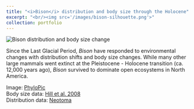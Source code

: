 ```yaml
---
title: "<i>Bison</i> distribution and body size through the Holocene"
excerpt: "<br/><img src='/images/bison-silhouette.png'>"
collection: portfolio
---
```


![Bison distribution and body size change](/images/NABisonHolocene_v2.2.gif)  
  
  
  
Since the Last Glacial Period, _Bison_ have responded to environmental changes with distribution shifts and body size changes. While many other large mammals went extinct at the Pleistocene - Holocene transition (ca. 12,000 years ago), _Bison_ survived to dominate open ecosystems in North America.

Image: [PhyloPic](http://phylopic.org/)  
Body size data: [Hill et al. 2008](https://www.sciencedirect.com/science/article/pii/S0277379108001571?via%3Dihub)  
Distribution data: [Neotoma](https://www.neotomadb.org/)  
